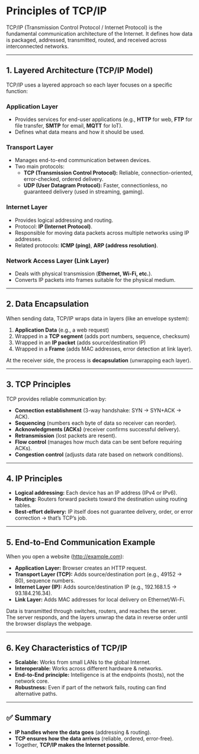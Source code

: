 # Principles of TCP/IP

TCP/IP (Transmission Control Protocol / Internet Protocol) is the fundamental communication architecture of the Internet. It defines how data is packaged, addressed, transmitted, routed, and received across interconnected networks.

---

## 1. Layered Architecture (TCP/IP Model)

TCP/IP uses a layered approach so each layer focuses on a specific function:

### Application Layer
- Provides services for end-user applications (e.g., **HTTP** for web, **FTP** for file transfer, **SMTP** for email, **MQTT** for IoT).
- Defines what data means and how it should be used.

### Transport Layer
- Manages end-to-end communication between devices.
- Two main protocols:
  - **TCP (Transmission Control Protocol):** Reliable, connection-oriented, error-checked, ordered delivery.
  - **UDP (User Datagram Protocol):** Faster, connectionless, no guaranteed delivery (used in streaming, gaming).

### Internet Layer
- Provides logical addressing and routing.
- Protocol: **IP (Internet Protocol)**.
- Responsible for moving data packets across multiple networks using IP addresses.
- Related protocols: **ICMP (ping)**, **ARP (address resolution)**.

### Network Access Layer (Link Layer)
- Deals with physical transmission (**Ethernet, Wi-Fi, etc.**).
- Converts IP packets into frames suitable for the physical medium.

---

## 2. Data Encapsulation

When sending data, TCP/IP wraps data in layers (like an envelope system):

1. **Application Data** (e.g., a web request)  
2. Wrapped in a **TCP segment** (adds port numbers, sequence, checksum)  
3. Wrapped in an **IP packet** (adds source/destination IP)  
4. Wrapped in a **Frame** (adds MAC addresses, error detection at link layer).  

At the receiver side, the process is **decapsulation** (unwrapping each layer).

---

## 3. TCP Principles

TCP provides reliable communication by:
- **Connection establishment** (3-way handshake: SYN → SYN+ACK → ACK).
- **Sequencing** (numbers each byte of data so receiver can reorder).
- **Acknowledgments (ACKs)** (receiver confirms successful delivery).
- **Retransmission** (lost packets are resent).
- **Flow control** (manages how much data can be sent before requiring ACKs).
- **Congestion control** (adjusts data rate based on network conditions).

---

## 4. IP Principles

- **Logical addressing:** Each device has an IP address (IPv4 or IPv6).  
- **Routing:** Routers forward packets toward the destination using routing tables.  
- **Best-effort delivery:** IP itself does not guarantee delivery, order, or error correction → that’s TCP’s job.  

---

## 5. End-to-End Communication Example

When you open a website (http://example.com):

- **Application Layer:** Browser creates an HTTP request.  
- **Transport Layer (TCP):** Adds source/destination port (e.g., 49152 → 80), sequence numbers.  
- **Internet Layer (IP):** Adds source/destination IP (e.g., 192.168.1.5 → 93.184.216.34).  
- **Link Layer:** Adds MAC addresses for local delivery on Ethernet/Wi-Fi.  

Data is transmitted through switches, routers, and reaches the server.  
The server responds, and the layers unwrap the data in reverse order until the browser displays the webpage.

---

## 6. Key Characteristics of TCP/IP

- **Scalable:** Works from small LANs to the global Internet.  
- **Interoperable:** Works across different hardware & networks.  
- **End-to-End principle:** Intelligence is at the endpoints (hosts), not the network core.  
- **Robustness:** Even if part of the network fails, routing can find alternative paths.  

---

## ✅ Summary

- **IP handles where the data goes** (addressing & routing).  
- **TCP ensures how the data arrives** (reliable, ordered, error-free).  
- Together, **TCP/IP makes the Internet possible**.  

